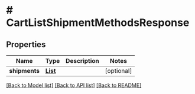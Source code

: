 # # CartListShipmentMethodsResponse


## Properties 


Name | Type | Description | Notes
------------ | ------------- | ------------- | -------------
**shipments**| [**List<CartShipmentData>**](CartShipmentData.md) |   | [optional]


[[Back to Model list]](../../README.md#models) [[Back to API list]](../../README.md#endpoints) [[Back to README]](../../README.md)

